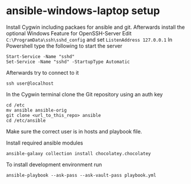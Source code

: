 # ansible-windows-laptop setup

Install Cygwin including packaes for ansible and git.
Afterwards install the optional Windows Feature for OpenSSH-Server
Edit `C:\ProgramData\ssh\sshd_config` and set `ListenAddress 127.0.0.1`
In Powershell type the following to start the server

```
Start-Service -Name "sshd"
Set-Service -Name "sshd" -StartupType Automatic
```

Afterwards try to connect to it 

```
ssh user@localhost 
```

In the Cygwin terminal clone the Git repository using an auth key

```
cd /etc
mv ansible ansible-orig
git clone <url_to_this_repo> ansible
cd /etc/ansible
```

Make sure the correct user is in hosts and playbook file.

Install required ansible modules

```
ansible-galaxy collection install chocolatey.chocolatey
```

To install development environment run

```
ansible-playbook --ask-pass --ask-vault-pass playbook.yml
```
